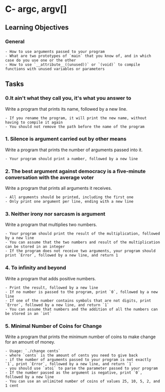 # C- argc, argv[]

## Learning Objectives

### General
	- How to use arguments passed to your program
	- What are two prototypes of `main` that you know of, and in which case do you use one or the other
	- How to use `__attribute__((unused))` or `(void)` to compile functions with unused variables or parameters

## Tasks

### 0.It ain't what they call you, it's what you answer to

Write a program that prints its name, followed by a new line.

	- If you rename the program, it will print the new name, without having to compile it again
	- You should not remove the path before the name of the program

### 1. Silence is argument carried out by other means
Write a program that prints the number of arguments passed into it.

	- Your program should print a number, followed by a new line

### 2. The best argument against democracy is a five-minute conversation with the average voter 
Write a program that prints all arguments it receives.

	- All arguments should be printed, including the first one
	- Only print one argument per line, ending with a new line

### 3. Neither irony nor sarcasm is argument
Write a program that multiplies two numbers.

	- Your program should print the result of the multiplication, followed by a new line
	- You can assume that the two numbers and result of the multiplication can be stored in an integer
	- If the program does not receive two arguments, your program should print `Error`, followed by a new line, and return 1

### 4. To infinity and beyond
Write a program that adds positive numbers.

	- Print the result, followed by a new line
	- If no number is passed to the program, print `0`, followed by a new line
	- If one of the number contains symbols that are not digits, print `Error`, followed by a new line, and return `1`
	- You can assume that numbers and the addition of all the numbers can be stored in an `int`

### 5. Minimal Number of Coins for Change
Write a program that prints the minimum number of coins to make change for an amount of money.

	- Usage: `./change cents`
	- where `cents` is the amount of cents you need to give back
	- if the number of arguments passed to your program is not exactly `1`, print `Error`, followed by a new line, and return `1`
	- you should use `atoi` to parse the parameter passed to your program
	- If the number passed as the argument is negative, print `0`, followed by a new line
	- You can use an unlimited number of coins of values 25, 10, 5, 2, and 1 cent
